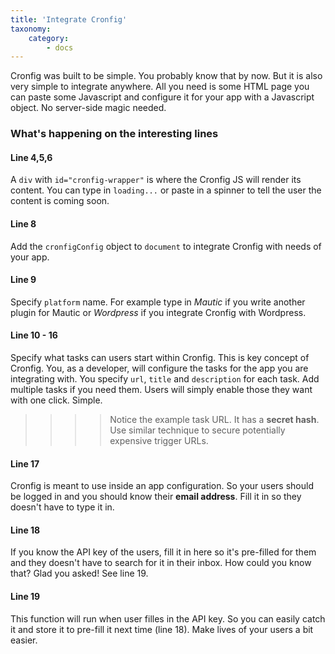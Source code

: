 ```yaml
---
title: 'Integrate Cronfig'
taxonomy:
    category:
        - docs
---
```


Cronfig was built to be simple. You probably know that by now. But it is also very simple to integrate anywhere. All you need is some HTML page you can paste some Javascript and configure it for your app with a Javascript object. No server-side magic needed.

<script src="https://gist.github.com/escopecz/f398baa387173147aefc1a3cf82fa084.js"></script>

### What's happening on the interesting lines

#### Line 4,5,6

A `div` with `id="cronfig-wrapper"` is where the Cronfig JS will render its content. You can type in `loading...` or paste in a spinner to tell the user the content is coming soon.

#### Line 8

Add the `cronfigConfig` object to `document` to integrate Cronfig with needs of your app.

#### Line 9

Specify `platform` name. For example type in _Mautic_ if you write another plugin for Mautic or _Wordpress_ if you integrate Cronfig with Wordpress.

#### Line 10 - 16

Specify what tasks can users start within Cronfig. This is key concept of Cronfig. You, as a developer, will configure the tasks for the app you are integrating with. You specify `url`, `title` and `description` for each task. Add multiple tasks if you need them. Users will simply enable those they want with one click. Simple.

>>>> Notice the example task URL. It has a **secret hash**. Use similar technique to secure potentially expensive trigger URLs.

#### Line 17

Cronfig is meant to use inside an app configuration. So your users should be logged in and you should know their **email address**. Fill it in so they doesn't have to type it in.

#### Line 18

If you know the API key of the users, fill it in here so it's pre-filled for them and they doesn't have to search for it in their inbox. How could you know that? Glad you asked! See line 19.

#### Line 19

This function will run when user filles in the API key. So you can easily catch it and store it to pre-fill it next time (line 18). Make lives of your users a bit easier.